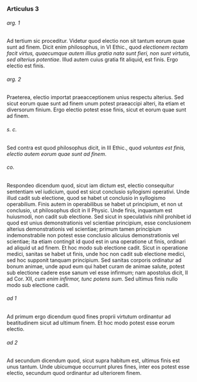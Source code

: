 ### Articulus 3

###### arg. 1
Ad tertium sic proceditur. Videtur quod electio non sit tantum eorum quae sunt ad finem. Dicit enim philosophus, in VI Ethic., quod *electionem rectam facit virtus, quaecumque autem illius gratia nata sunt fieri, non sunt virtutis, sed alterius potentiae*. Illud autem cuius gratia fit aliquid, est finis. Ergo electio est finis.

###### arg. 2
Praeterea, electio importat praeacceptionem unius respectu alterius. Sed sicut eorum quae sunt ad finem unum potest praeaccipi alteri, ita etiam et diversorum finium. Ergo electio potest esse finis, sicut et eorum quae sunt ad finem.

###### s. c.
Sed contra est quod philosophus dicit, in III Ethic., quod *voluntas est finis, electio autem eorum quae sunt ad finem*.

###### co.
Respondeo dicendum quod, sicut iam dictum est, electio consequitur sententiam vel iudicium, quod est sicut conclusio syllogismi operativi. Unde illud cadit sub electione, quod se habet ut conclusio in syllogismo operabilium. Finis autem in operabilibus se habet ut principium, et non ut conclusio, ut philosophus dicit in II Physic. Unde finis, inquantum est huiusmodi, non cadit sub electione. Sed sicut in speculativis nihil prohibet id quod est unius demonstrationis vel scientiae principium, esse conclusionem alterius demonstrationis vel scientiae; primum tamen principium indemonstrabile non potest esse conclusio alicuius demonstrationis vel scientiae; ita etiam contingit id quod est in una operatione ut finis, ordinari ad aliquid ut ad finem. Et hoc modo sub electione cadit. Sicut in operatione medici, sanitas se habet ut finis, unde hoc non cadit sub electione medici, sed hoc supponit tanquam principium. Sed sanitas corporis ordinatur ad bonum animae, unde apud eum qui habet curam de animae salute, potest sub electione cadere esse sanum vel esse infirmum; nam apostolus dicit, II ad Cor. XII, *cum enim infirmor, tunc potens sum*. Sed ultimus finis nullo modo sub electione cadit.

###### ad 1
Ad primum ergo dicendum quod fines proprii virtutum ordinantur ad beatitudinem sicut ad ultimum finem. Et hoc modo potest esse eorum electio.

###### ad 2
Ad secundum dicendum quod, sicut supra habitum est, ultimus finis est unus tantum. Unde ubicumque occurrunt plures fines, inter eos potest esse electio, secundum quod ordinantur ad ulteriorem finem.

